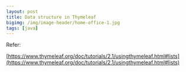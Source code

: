 ```yaml
---
layout: post
title: Data structure in Thymeleaf
bigimg: /img/image-header/home-office-1.jpg
tags: [java]
---
```





Refer:

[https://www.thymeleaf.org/doc/tutorials/2.1/usingthymeleaf.html#lists](https://www.thymeleaf.org/doc/tutorials/2.1/usingthymeleaf.html#lists)
